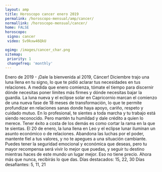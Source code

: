 ```yaml
---
layout: amp
title: Horoscopo cancer enero 2019 
permalink: /horoscopo-mensual/amp/cancer/
normallink: /horoscopo-mensual/cancer/
home: FALSE
horoscopo:
 signo: cancer
 video: Sv9kxw46QkU

ogimg: /images/cancer_char.png
sitemap:
 priority: 1
 changefreq: 'monthly'
---
```



Enero de 2019 - ¡Dale la bienvenida al 2019, Cáncer! Diciembre trajo una luna llena en tu signo, lo que te pidió aclarar tus necesidades en tus relaciones. A medida que enero comienza, tómate el tiempo para discernir dónde necesitas poner límites más firmes y dónde necesitas bajar la guardia. 
La luna nueva y el eclipse solar en Capricornio marcan el comienzo de una nueva fase de 18 meses de transformación, lo que te permite profundizar en relaciones sanas donde haya apoyo, cariño, respeto y cuidado mutuo. En lo profesional, te sientes a toda marcha y tu trabajo está siendo reconocido. Pero mantén tu humildad y dale crédito a quien lo merece. Tener éxito a costa de los demás es como cortar la rama en la que te sientas. 
El 20 de enero, la luna llena en Leo y el eclipse lunar iluminan un asunto económico o de relaciones. Abandona las luchas por el poder, mantente fiel a tus valores, y no te apegues a una situación cambiante. Puedes tener la seguridad emocional y económica que deseas, pero tu mayor recompensa será vivir lo mejor que puedas, y seguir tu destino mientras haces de este mundo un lugar mejor. Eso no tiene precio. Ahora más que nunca, recibirás lo que das. 
Días destacados: 15, 22, 30 
Días desafiantes: 5, 11, 21